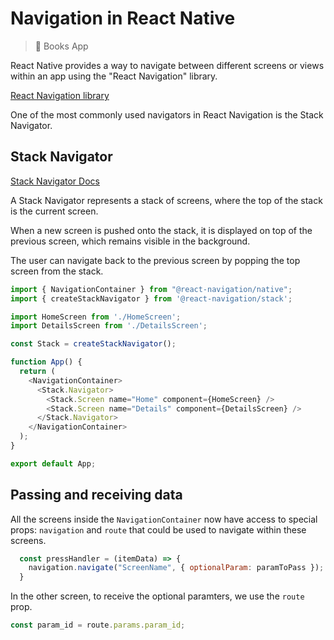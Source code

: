 # Navigation in React Native

> 📱 Books App

React Native provides a way to navigate between different screens or views within an app using the "React Navigation" library. 

[React Navigation library](https://reactnavigation.org/)

One of the most commonly used navigators in React Navigation is the Stack Navigator.

## Stack Navigator

[Stack Navigator Docs](https://reactnavigation.org/docs/stack-navigator)

A Stack Navigator represents a stack of screens, where the top of the stack is the current screen. 

When a new screen is pushed onto the stack, it is displayed on top of the previous screen, which remains visible in the background. 

The user can navigate back to the previous screen by popping the top screen from the stack.

```js
import { NavigationContainer } from "@react-navigation/native";
import { createStackNavigator } from '@react-navigation/stack';

import HomeScreen from './HomeScreen';
import DetailsScreen from './DetailsScreen';

const Stack = createStackNavigator();

function App() {
  return (
    <NavigationContainer>
      <Stack.Navigator>
        <Stack.Screen name="Home" component={HomeScreen} />
        <Stack.Screen name="Details" component={DetailsScreen} />
      </Stack.Navigator>
    </NavigationContainer>
  );
}

export default App;
```

## Passing and receiving data 

All the screens inside the `NavigationContainer` now have access to special props: `navigation` and `route` that could be used to navigate within these screens.

```js
  const pressHandler = (itemData) => {
    navigation.navigate("ScreenName", { optionalParam: paramToPass });
  }
```

In the other screen, to receive the optional paramters, we use the `route` prop.

```js
const param_id = route.params.param_id;
```